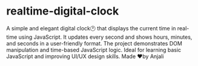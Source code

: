 # realtime-digital-clock
A simple and elegant digital clock🕐 that displays the current time in real-time using JavaScript. It updates every second and shows hours, minutes, and seconds in a user-friendly format. The project demonstrates DOM manipulation and time-based JavaScript logic. Ideal for learning basic JavaScript and improving UI/UX design skills.
Made ❤️by Anjali